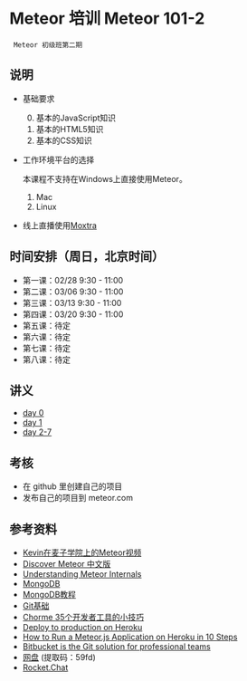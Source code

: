 # Meteor 培训 Meteor 101-2

  	 Meteor 初级班第二期

## 说明

- 基础要求

  0. 基本的JavaScript知识
  1. 基本的HTML5知识
  2. 基本的CSS知识

- 工作环境平台的选择

  本课程不支持在Windows上直接使用Meteor。

  1. Mac
  2. Linux

- 线上直播使用[Moxtra](www.moxtra.com)

## 时间安排（周日，北京时间）

- 第一课：02/28 9:30 - 11:00
- 第二课：03/06 9:30 - 11:00
- 第三课：03/13 9:30 - 11:00
- 第四课：03/20 9:30 - 11:00
- 第五课：待定
- 第六课：待定
- 第七课：待定
- 第八课：待定


## 讲义

- [day 0](day0)
- [day 1](day1)
- [day 2-7](day2-7)


## 考核

- 在 github 里创建自己的项目
- 发布自己的项目到 meteor.com

## 参考资料

- [Kevin在麦子学院上的Meteor视频](http://www.maiziedu.com/course/python/342-3446/)
- [Discover Meteor 中文版](http://zh.discovermeteor.com/)
- [Understanding Meteor Internals](https://meteorhacks.com/understanding-meteor-internals.html)
- [MongoDB](http://www.runoob.com/mongodb/mongodb-databases-documents-collections.html)
- [MongoDB教程](http://www.yiibai.com/mongodb/)
- [Git基础](https://github.com/mzkmzk/Read/blob/master/progit.md)
- [Chorme 35个开发者工具的小技巧](http://web.jobbole.com/84913/)
- [Deploy to production on Heroku](http://justmeteor.com/blog/deploy-to-production-on-heroku/?utm_campaign=Core+Community&utm_source=hs_email&utm_medium=email&utm_content=27170246&_hsenc=p2ANqtz--gXaFTCmf934ITy_4X7aHRltGKRcC8rBpCmyFqo8Cb1usfcY483Sj-sK0SMhiNBxkPu3aiw-9JUmGvZK6--S7jbFtQkw&_hsmi=27170246)
- [How to Run a Meteor.js Application on Heroku in 10 Steps](https://medium.com/@leonardykris/how-to-run-a-meteor-js-application-on-heroku-in-10-steps-7aceb12de234?_hsenc=p2ANqtz-9zWdF7lflWvdJMZuKRO6-VKvdQgsMaEjavF4sz5Xc-JCWFs9sEy1qK1DpQVSv0In0FKGfKj5maZPBtWKGSX70-3IXKnw&_hsmi=27170246#.gm08oz79q)
- [Bitbucket is the Git solution for professional teams](https://bitbucket.org/)
- [网盘](https://yunpan.cn/cuC2fi3UwweeN) (提取码：59fd)
- [Rocket.Chat](https://github.com/RocketChat/Rocket.Chat)
